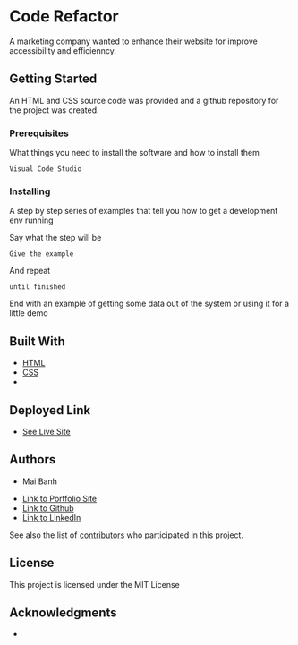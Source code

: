 # Code Refactor

A marketing company wanted to enhance their website for improve accessibility and efficienncy. 

## Getting Started

An HTML and CSS source code was provided and a github repository for the project was created. 

### Prerequisites

What things you need to install the software and how to install them

```
Visual Code Studio 
```

### Installing

A step by step series of examples that tell you how to get a development env running

Say what the step will be

```
Give the example
```

And repeat

```
until finished
```

End with an example of getting some data out of the system or using it for a little demo


## Built With

* [HTML](https://developer.mozilla.org/en-US/docs/Web/HTML)
* [CSS](https://developer.mozilla.org/en-US/docs/Web/CSS)
* 

## Deployed Link

* [See Live Site](#)


## Authors

* Mai Banh

- [Link to Portfolio Site](#)
- [Link to Github](https://github.com/)
- [Link to LinkedIn](https://www.linkedin.com/)

See also the list of [contributors](https://github.com/your/project/contributors) who participated in this project.

## License

This project is licensed under the MIT License 

## Acknowledgments

* 

